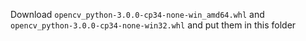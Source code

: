 Download `opencv_python-3.0.0-cp34-none-win_amd64.whl` and `opencv_python-3.0.0-cp34-none-win32.whl` and put them in this folder